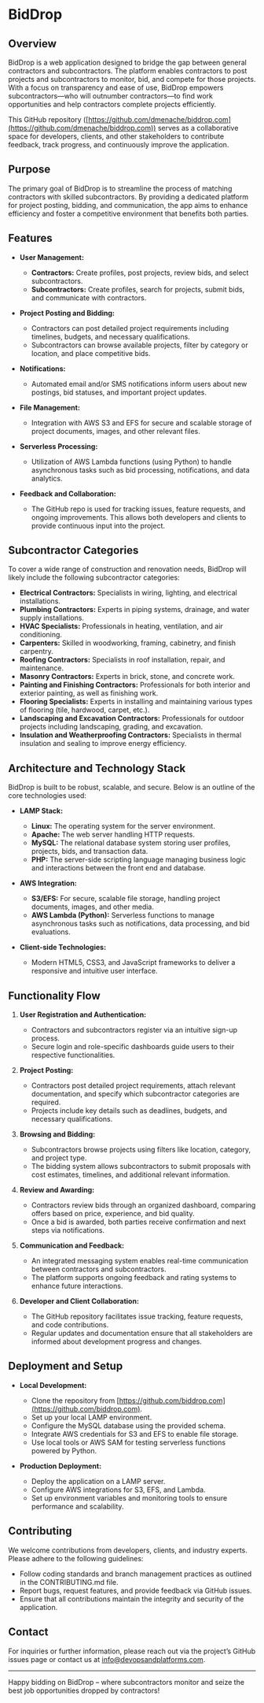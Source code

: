 # BidDrop

## Overview
BidDrop is a web application designed to bridge the gap between general contractors and subcontractors. The platform enables contractors to post projects and subcontractors to monitor, bid, and compete for those projects. With a focus on transparency and ease of use, BidDrop empowers subcontractors—who will outnumber contractors—to find work opportunities and help contractors complete projects efficiently.

This GitHub repository ([https://github.com/dmenache/biddrop.com](https://github.com/dmenache/biddrop.com)) serves as a collaborative space for developers, clients, and other stakeholders to contribute feedback, track progress, and continuously improve the application.

## Purpose
The primary goal of BidDrop is to streamline the process of matching contractors with skilled subcontractors. By providing a dedicated platform for project posting, bidding, and communication, the app aims to enhance efficiency and foster a competitive environment that benefits both parties.

## Features
- **User Management:**  
  - **Contractors:** Create profiles, post projects, review bids, and select subcontractors.  
  - **Subcontractors:** Create profiles, search for projects, submit bids, and communicate with contractors.

- **Project Posting and Bidding:**  
  - Contractors can post detailed project requirements including timelines, budgets, and necessary qualifications.  
  - Subcontractors can browse available projects, filter by category or location, and place competitive bids.

- **Notifications:**  
  - Automated email and/or SMS notifications inform users about new postings, bid statuses, and important project updates.

- **File Management:**  
  - Integration with AWS S3 and EFS for secure and scalable storage of project documents, images, and other relevant files.

- **Serverless Processing:**  
  - Utilization of AWS Lambda functions (using Python) to handle asynchronous tasks such as bid processing, notifications, and data analytics.

- **Feedback and Collaboration:**  
  - The GitHub repo is used for tracking issues, feature requests, and ongoing improvements. This allows both developers and clients to provide continuous input into the project.

## Subcontractor Categories
To cover a wide range of construction and renovation needs, BidDrop will likely include the following subcontractor categories:

- **Electrical Contractors:** Specialists in wiring, lighting, and electrical installations.
- **Plumbing Contractors:** Experts in piping systems, drainage, and water supply installations.
- **HVAC Specialists:** Professionals in heating, ventilation, and air conditioning.
- **Carpenters:** Skilled in woodworking, framing, cabinetry, and finish carpentry.
- **Roofing Contractors:** Specialists in roof installation, repair, and maintenance.
- **Masonry Contractors:** Experts in brick, stone, and concrete work.
- **Painting and Finishing Contractors:** Professionals for both interior and exterior painting, as well as finishing work.
- **Flooring Specialists:** Experts in installing and maintaining various types of flooring (tile, hardwood, carpet, etc.).
- **Landscaping and Excavation Contractors:** Professionals for outdoor projects including landscaping, grading, and excavation.
- **Insulation and Weatherproofing Contractors:** Specialists in thermal insulation and sealing to improve energy efficiency.

## Architecture and Technology Stack
BidDrop is built to be robust, scalable, and secure. Below is an outline of the core technologies used:

- **LAMP Stack:**  
  - **Linux:** The operating system for the server environment.
  - **Apache:** The web server handling HTTP requests.
  - **MySQL:** The relational database system storing user profiles, projects, bids, and transaction data.
  - **PHP:** The server-side scripting language managing business logic and interactions between the front end and database.

- **AWS Integration:**  
  - **S3/EFS:** For secure, scalable file storage, handling project documents, images, and other media.
  - **AWS Lambda (Python):** Serverless functions to manage asynchronous tasks such as notifications, data processing, and bid evaluations.

- **Client-side Technologies:**  
  - Modern HTML5, CSS3, and JavaScript frameworks to deliver a responsive and intuitive user interface.

## Functionality Flow
1. **User Registration and Authentication:**  
   - Contractors and subcontractors register via an intuitive sign-up process.
   - Secure login and role-specific dashboards guide users to their respective functionalities.

2. **Project Posting:**  
   - Contractors post detailed project requirements, attach relevant documentation, and specify which subcontractor categories are required.
   - Projects include key details such as deadlines, budgets, and necessary qualifications.

3. **Browsing and Bidding:**  
   - Subcontractors browse projects using filters like location, category, and project type.
   - The bidding system allows subcontractors to submit proposals with cost estimates, timelines, and additional relevant information.

4. **Review and Awarding:**  
   - Contractors review bids through an organized dashboard, comparing offers based on price, experience, and bid quality.
   - Once a bid is awarded, both parties receive confirmation and next steps via notifications.

5. **Communication and Feedback:**  
   - An integrated messaging system enables real-time communication between contractors and subcontractors.
   - The platform supports ongoing feedback and rating systems to enhance future interactions.

6. **Developer and Client Collaboration:**  
   - The GitHub repository facilitates issue tracking, feature requests, and code contributions.
   - Regular updates and documentation ensure that all stakeholders are informed about development progress and changes.

## Deployment and Setup
- **Local Development:**
  - Clone the repository from [https://github.com/biddrop.com](https://github.com/biddrop.com).
  - Set up your local LAMP environment.
  - Configure the MySQL database using the provided schema.
  - Integrate AWS credentials for S3 and EFS to enable file storage.
  - Use local tools or AWS SAM for testing serverless functions powered by Python.

- **Production Deployment:**
  - Deploy the application on a LAMP server.
  - Configure AWS integrations for S3, EFS, and Lambda.
  - Set up environment variables and monitoring tools to ensure performance and scalability.

## Contributing
We welcome contributions from developers, clients, and industry experts. Please adhere to the following guidelines:
- Follow coding standards and branch management practices as outlined in the CONTRIBUTING.md file.
- Report bugs, request features, and provide feedback via GitHub issues.
- Ensure that all contributions maintain the integrity and security of the application.

## Contact
For inquiries or further information, please reach out via the project’s GitHub issues page or contact us at info@devopsandplatforms.com.

---

Happy bidding on BidDrop – where subcontractors monitor and seize the best job opportunities dropped by contractors!
